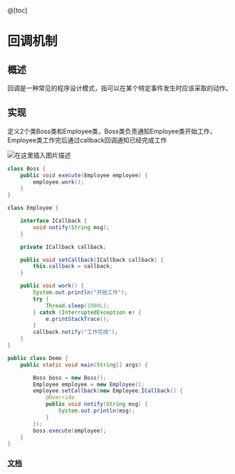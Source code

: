 @[toc]
# 回调机制

## 概述

回调是一种常见的程序设计模式，指可以在某个特定事件发生时应该采取的动作。



## 实现

定义2个类Boss类和Employee类，Boss类负责通知Employee类开始工作，Employee类工作完后通过callback回调通知已经完成工作

![在这里插入图片描述](https://img-blog.csdnimg.cn/20210608153720249.png?x-oss-process=image/watermark,type_ZmFuZ3poZW5naGVpdGk,shadow_10,text_aHR0cHM6Ly9ibG9nLmNzZG4ubmV0L3FxXzE0ODc2MTMz,size_16,color_FFFFFF,t_70)

```java
class Boss {
    public void execute(Employee employee) {
        employee.work();
    }
}

class Employee {

    interface ICallback {
        void notify(String msg);
    }

    private ICallback callback;

    public void setCallback(ICallback callback) {
        this.callback = callback;
    }

    public void work() {
        System.out.println("开始工作");
        try {
            Thread.sleep(1000L);
        } catch (InterruptedException e) {
            e.printStackTrace();
        }
        callback.notify("工作完成");
    }
}

public class Demo {
    public static void main(String[] args) {

        Boss boss = new Boss();
        Employee employee = new Employee();
        employee.setCallback(new Employee.ICallback() {
            @Override
            public void notify(String msg) {
                System.out.println(msg);
            }
        });
        boss.execute(employee);
    }
}
```



### [文档](https://mp.weixin.qq.com/s/GWffaWGBoSnaLO9t-YbOUg)